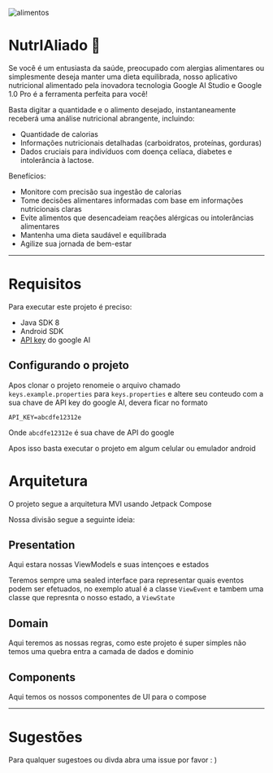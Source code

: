 ![alimentos](https://github.com/CarolBranbila/Imersao_AI_Alura/assets/133697726/f2b1d3f5-97b8-4049-88a7-053bc731c3a4)

# NutrIAliado 🥑

Se você é um entusiasta da saúde, preocupado com alergias alimentares ou simplesmente deseja manter uma dieta equilibrada, nosso aplicativo nutricional alimentado pela inovadora tecnologia Google AI Studio e Google 1.0 Pro é a ferramenta perfeita para você!

Basta digitar a quantidade e o alimento desejado, instantaneamente receberá uma análise nutricional abrangente, incluindo:
* Quantidade de calorias
* Informações nutricionais detalhadas (carboidratos, proteínas, gorduras)
* Dados cruciais para indivíduos com doença celíaca, diabetes e intolerância à lactose.

Benefícios:
* Monitore com precisão sua ingestão de calorias
* Tome decisões alimentares informadas com base em informações nutricionais claras
* Evite alimentos que desencadeiam reações alérgicas ou intolerâncias alimentares
* Mantenha uma dieta saudável e equilibrada
* Agilize sua jornada de bem-estar

---

# Requisitos

Para executar este projeto é preciso:

- Java SDK 8
- Android SDK
- [API key](https://makersuite.google.com/app/apikey) do google AI

## Configurando o projeto

Apos clonar o projeto renomeie o arquivo chamado `keys.example.properties` para
`keys.properties` e altere seu conteudo com a sua chave de API key do google AI, devera ficar no
formato

```
API_KEY=abcdfe12312e
```

Onde `abcdfe12312e` é sua chave de API do google

Apos isso basta executar o projeto em algum celular ou emulador android

# Arquitetura

O projeto segue a arquitetura MVI usando Jetpack Compose

Nossa divisão segue a seguinte ideia:

## Presentation

Aqui estara nossas ViewModels e suas intençoes e estados

Teremos sempre uma sealed interface para representar quais eventos podem ser efetuados, 
no exemplo atual é a classe `ViewEvent` e tambem uma classe que represnta o nosso estado, 
a `ViewState`

## Domain

Aqui teremos as nossas regras, como este projeto é super simples não temos uma quebra entra a camada 
de dados e dominio

## Components

Aqui temos os nossos componentes de UI para o compose

---

# Sugestões

Para qualquer sugestoes ou divda abra uma issue por favor : )



